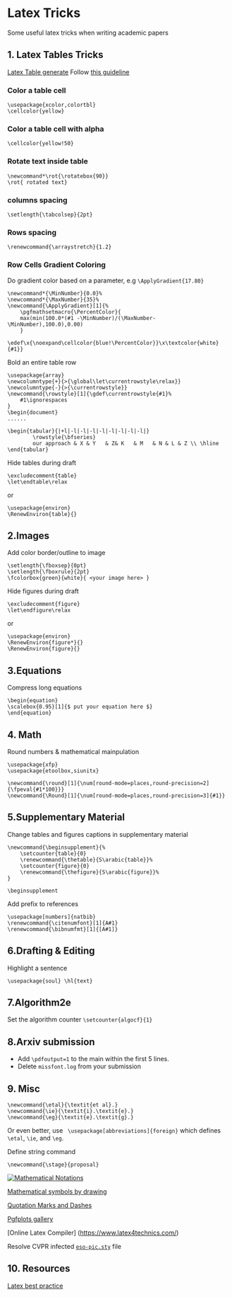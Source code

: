 # Latex Tricks
Some useful latex tricks when writing academic papers



## 1. Latex Tables Tricks
[Latex Table generate](https://www.tablesgenerator.com/)
Follow [this guideline](./guide-tables.pdf)


### Color a table cell
```
\usepackage{xcolor,colortbl}
\cellcolor{yellow} 
``` 

### Color a table cell with alpha

```\cellcolor{yellow!50}```


### Rotate text inside table
```
\newcommand*\rot{\rotatebox{90}}
\rot{ rotated text}
``` 



### columns spacing 
```\setlength{\tabcolsep}{2pt}```

### Rows spacing
```\renewcommand{\arraystretch}{1.2}``` 



### Row Cells Gradient Coloring
Do gradient color based on a parameter, e.g ```\ApplyGradient{17.80}```

```
\newcommand*{\MinNumber}{0.0}%
\newcommand*{\MaxNumber}{35}%
\newcommand{\ApplyGradient}[1]{%
	\pgfmathsetmacro{\PercentColor}{
	max(min(100.0*(#1 -\MinNumber)/(\MaxNumber-\MinNumber),100.0),0.00)
	} 
	\edef\x{\noexpand\cellcolor{blue!\PercentColor}}\x\textcolor{white}{#1}}
```


Bold an entire table row

```
\usepackage{array}
\newcolumntype{+}{>{\global\let\currentrowstyle\relax}}
\newcolumntype{-}{>{\currentrowstyle}}
\newcommand{\rowstyle}[1]{\gdef\currentrowstyle{#1}%
	#1\ignorespaces
}
\begin{document}
......

\begin{tabular}{|+l|-l|-l|-l|-l|-l|-l|-l|-l|}
		\rowstyle{\bfseries}
		our approach & X & Y   & Z& K   & M   & N & L & Z \\ \hline
\end{tabular}

```
Hide tables during draft

```
\excludecomment{table}
\let\endtable\relax
```
or 

```
\usepackage{environ}
\RenewEnviron{table}{}
```
## 2.Images 
Add color border/outline to image

```
\setlength{\fboxsep}{0pt}
\setlength{\fboxrule}{2pt}
\fcolorbox{green}{white}{ <your image here> }
```

Hide figures during draft

```
\excludecomment{figure}
\let\endfigure\relax
```
or

```
\usepackage{environ}
\RenewEnviron{figure*}{}
\RenewEnviron{figure}{}
```

## 3.Equations
Compress long equations

```
\begin{equation}
\scalebox{0.95}[1]{$ put your equation here $}
\end{equation}
```


## 4. Math
Round numbers & mathematical mainpulation

```
\usepackage{xfp}
\usepackage{etoolbox,siunitx}

\newcommand{\round}[1]{\num[round-mode=places,round-precision=2]{\fpeval{#1*100}}}
\newcommand{\Round}[1]{\num[round-mode=places,round-precision=3]{#1}}
```



## 5.Supplementary Material
Change tables and figures captions in supplementary material

```
\newcommand{\beginsupplement}{%
	\setcounter{table}{0}
	\renewcommand{\thetable}{S\arabic{table}}%
	\setcounter{figure}{0}
	\renewcommand{\thefigure}{S\arabic{figure}}%
}

\beginsupplement
``` 

Add prefix to references

```
\usepackage[numbers]{natbib}
\renewcommand{\citenumfont}[1]{A#1}
\renewcommand{\bibnumfmt}[1]{[A#1]}
```

## 6.Drafting & Editing
Highlight a sentence

`
\usepackage{soul}
\hl{text}
`

## 7.Algorithm2e

Set the algorithm counter `\setcounter{algocf}{1}`

## 8.Arxiv submission
* Add `\pdfoutput=1` to the main within the first 5 lines.
* Delete `missfont.log` from your submission



## 9. Misc

``` 
\newcommand{\etal}{\textit{et al}.}
\newcommand{\ie}{\textit{i}.\textit{e}.}
\newcommand{\eg}{\textit{e}.\textit{g}.}
``` 

Or even better, use ```  \usepackage[abbreviations]{foreign} ``` which defines `\etal`, `\ie`, and `\eg`.


Define string command 
``` 
\newcommand{\stage}{proposal}
``` 

[![Mathematical Notations](./imgs/math_notation.jpg)](https://www.researchgate.net/publication/51243218_Simplivariate_Models_Uncovering_the_Underlying_Biology_in_Functional_Genomics_Data/figures?lo=1)

[Mathematical symbols by drawing](http://detexify.kirelabs.org/classify.html) 

[Quotation Marks and Dashes](https://www.maths.tcd.ie/~dwilkins/LaTeXPrimer/QuotDash.html)

[Pgfplots gallery](http://pgfplots.sourceforge.net/gallery.html)

[Online Latex Compiler] (https://www.latex4technics.com/)

Resolve CVPR infected [`eso-pic.sty`](https://github.com/ahmdtaha/latex_tricks/blob/master/eso-pic.sty) file


## 10. Resources
[Latex best practice](https://www.semipol.de/2018/06/12/latex-best-practices.html)
